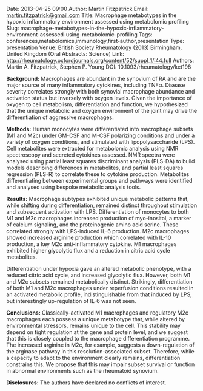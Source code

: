 Date: 2013-04-25 09:00
Author: Martin Fitzpatrick
Email: martin.fitzpatrick@gmail.com
Title: Macrophage metabotypes in the hypoxic inflammatory environment assessed using metabolomic profiling 
Slug: macrophage-metabotypes-in-the-hypoxic-inflammatory-environment-assessed-using-metabolomic-profiling
Tags: conferences,metabolomics,immunology,first-author,presentation
Type: presentation
Venue: British Society Rheumatology (2013) Birmingham, United Kingdom (Oral Abstracts: Science)
Link: http://rheumatology.oxfordjournals.org/content/52/suppl_1/i44.full
Authors: Martin A. Fitzpatrick, Stephen P. Young
DOI: 10.1093/rheumatology/ket198 

**Background:** Macrophages are abundant in the synovium of RA and are the
major source of many inflammatory cytokines, including TNFα. Disease
severity correlates strongly with both synovial macrophage abundance and
activation status but inversely with oxygen levels. Given the importance
of oxygen to cell metabolism, differentiation and function, we
hypothesized that the unique metabolic and oxygen environment of the
joint may drive the differentiation of aggressive macrophages.

**Methods:** Human monocytes were differentiated into macrophage subsets (M1
and M2c) under GM-CSF and M-CSF polarizing conditions and under a
variety of oxygen conditions, and stimulated with lipopolysaccharide
(LPS). Cell metabolites were extracted for metabolomic analysis using
NMR spectroscopy and secreted cytokines assessed. NMR spectra were
analysed using partial least squares discriminant analysis (PLS-DA) to
build models describing differences in metabolites, and partial least
squares regression (PLS-R) to correlate these to cytokine production.
Metabolites differentiating between experimental groups and pathways
were identified and analysed using bespoke metabolic analysis tools.

**Results:** Macrophage subtypes exhibited unique metabolic patterns that,
while shifting during differentiation, remained distinct throughout
stimulation and subsequent activation with LPS. Differentiation of
monocytes to both M1 and M2c macrophages increased production of
myo-inositol, a marker of calcium signaling, and the proteinogenic amino
acid serine. These correlated strongly with LPS-induced IL-6 production.
M2c macrophages showed increased arginine production which correlated
with IL-10 production, a key M2c anti-inflammatory cytokine. M1
macrophages exhibited higher glycolytic flux and a reduction in citric
acid cycle metabolites.

Differentiation under hypoxia gave an altered metabolic phenotype, with
a reduced citric acid cycle, and increased glycolytic flux. However,
both M1 and M2c subsets remained metabolically distinct. Strikingly,
differentiation of both M1 and M2c macrophages under reperfusion
conditions resulted in an activated metabolic profile, indistinguishable
from that induced by LPS, but interestingly up-regulation of IL-6 was
not seen.

**Conclusions:** Classically-activated M1 macrophages and regulatory M2c
macrophages each possess a unique metabotype that, while altered by
environmental stressors, remains unique to the cell. This stability may
depend on tight regulation at the gene and protein level, and we suggest
that this is closely coupled to the macrophage differentiation
programme. The increased arginine in M2c, for example, suggests a
down-regulation of the arginase pathway in this resolution-associated
subset. Therefore, while a capacity to adapt to the environment clearly
remains, differentiation constrains this. We propose that this may
impair subset survival or function in abnormal environments such as the
rheumatoid synovium.

**Disclosures:** The authors have declared no conflicts of interest.



